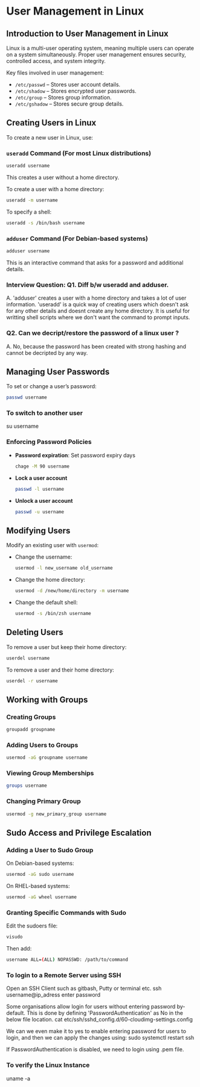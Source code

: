 # User Management in Linux

## Introduction to User Management in Linux
Linux is a multi-user operating system, meaning multiple users can operate on a system simultaneously. Proper user management ensures security, controlled access, and system integrity. 

Key files involved in user management:
- `/etc/passwd` – Stores user account details.
- `/etc/shadow` – Stores encrypted user passwords.
- `/etc/group` – Stores group information.
- `/etc/gshadow` – Stores secure group details.

## Creating Users in Linux
To create a new user in Linux, use:

### `useradd` Command (For most Linux distributions)
```bash
useradd username
```
This creates a user without a home directory.

To create a user with a home directory:
```bash
useradd -m username
```

To specify a shell:
```bash
useradd -s /bin/bash username
```

### `adduser` Command (For Debian-based systems)
```bash
adduser username
```
This is an interactive command that asks for a password and additional details.

### Interview Question: Q1. Diff b/w useradd and adduser.
A. 'adduser' creates a user with a home directory and takes a lot of user information.
'useradd' is a quick way of creating users which doesn't ask for any other details and doesnt create any home directory. It is useful for writting shell scripts where we don't want the command to prompt inputs.

### Q2. Can we decript/restore the password of a linux user ?
A. No, because the password has been created with strong hashing and cannot be decripted by any way.
 

## Managing User Passwords
To set or change a user’s password:
```bash
passwd username
```

### To switch to another user
su username

### Enforcing Password Policies
- **Password expiration**: Set password expiry days
  ```bash
  chage -M 90 username
  ```
- **Lock a user account**
  ```bash
  passwd -l username
  ```
- **Unlock a user account**
  ```bash
  passwd -u username
  ```

## Modifying Users
Modify an existing user with `usermod`:
- Change the username:
  ```bash
  usermod -l new_username old_username
  ```
- Change the home directory:
  ```bash
  usermod -d /new/home/directory -m username
  ```
- Change the default shell:
  ```bash
  usermod -s /bin/zsh username
  ```

## Deleting Users
To remove a user but keep their home directory:
```bash
userdel username
```
To remove a user and their home directory:
```bash
userdel -r username
```

## Working with Groups
### Creating Groups
```bash
groupadd groupname
```

### Adding Users to Groups
```bash
usermod -aG groupname username
```

### Viewing Group Memberships
```bash
groups username
```

### Changing Primary Group
```bash
usermod -g new_primary_group username
```

## Sudo Access and Privilege Escalation
### Adding a User to Sudo Group
On Debian-based systems:
```bash
usermod -aG sudo username
```
On RHEL-based systems:
```bash
usermod -aG wheel username
```

### Granting Specific Commands with Sudo
Edit the sudoers file:
```bash
visudo
```
Then add:
```bash
username ALL=(ALL) NOPASSWD: /path/to/command
```

### To login to a Remote Server using SSH
Open an SSH Client such as gitbash, Putty or terminal etc.
ssh username@ip_adress
enter password

Some organisations allow login for users without entering password by-default. This is done by defining 'PasswordAuthentication' as No in the below file location.
cat etc/ssh/sshd_config.d/60-cloudimg-settings.config

We can we even make it to yes to enable entering password for users to login, and then we can apply the changes using:
sudo systemctl restart ssh

If PasswordAuthentication is disabled, we need to login using .pem file.

### To verify the Linux Instance
uname -a
